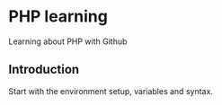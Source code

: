 # PHP learning
Learning about PHP with Github

## Introduction
Start with the environment setup, variables and syntax.